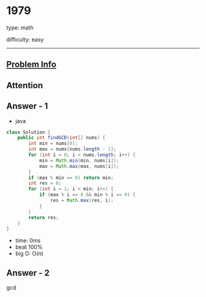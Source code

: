
# 1979
type: math

difficulty: easy

---

## [Problem Info][problem_link]

## Attention

## Answer - 1

- java

```java
class Solution {
    public int findGCD(int[] nums) {
        int min = nums[0];
        int max = nums[nums.length - 1];
        for (int i = 0; i < nums.length; i++) {
            min = Math.min(min, nums[i]);
            max = Math.max(max, nums[i]);
        }
        if (max % min == 0) return min;
        int res = 0;
        for (int i = 1; i < min; i++) {
            if (max % i == 0 && min % i == 0) {
                res = Math.max(res, i);
            }
        }
        return res;
    }
}
```
- time: 0ms
- beat 100%
- big O: O(n)

## Answer - 2
gcd

[problem_link]: https://leetcode-cn.com/problems/find-greatest-common-divisor-of-array/

